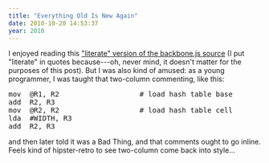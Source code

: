 ```yaml
---
title: "Everything Old Is New Again"
date: 2010-10-20 14:53:37
year: 2010
---
```

I enjoyed reading this <a href="http://documentcloud.github.com/backbone/docs/backbone.html">"literate" version of the backbone.js source</a> (I put "literate" in quotes because---oh, never mind, it doesn't matter for the purposes of this post). But I was also kind of amused: as a young programmer, I was taught that two-column commenting, like this:
<pre>mov  @R1, R2                   # load hash table base
add  R2, R3
mov  @R2, R2                   # load hash table cell
lda  #WIDTH, R3
add  R2, R3</pre>
and then later told it was a Bad Thing, and that comments ought to go inline. Feels kind of hipster-retro to see two-column come back into style...
